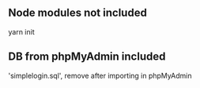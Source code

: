 ## Node modules not included
yarn init

## DB from phpMyAdmin included
'simplelogin.sql', remove after importing in phpMyAdmin
